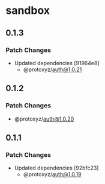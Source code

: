# sandbox

## 0.1.3

### Patch Changes

- Updated dependencies [91964e8]
  - @protoxyz/auth@1.0.21

## 0.1.2

### Patch Changes

- @protoxyz/auth@1.0.20

## 0.1.1

### Patch Changes

- Updated dependencies [92bfc23]
  - @protoxyz/auth@1.0.19
